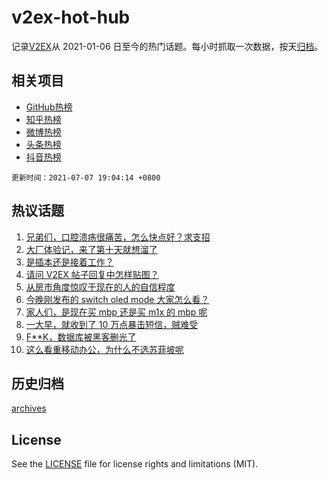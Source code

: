 # v2ex-hot-hub

 记录[V2EX](https://www.v2ex.com/)从 2021-01-06 日至今的热门话题。每小时抓取一次数据，按天[归档](archives)。
 
 ## 相关项目

- [GitHub热榜](https://github.com/lonnyzhang423/github-hot-hub)
- [知乎热榜](https://github.com/lonnyzhang423/zhihu-hot-hub)
- [微博热榜](https://github.com/lonnyzhang423/weibo-hot-hub)
- [头条热榜](https://github.com/lonnyzhang423/toutiao-hot-hub)
- [抖音热榜](https://github.com/lonnyzhang423/douyin-hot-hub)


 `更新时间：2021-07-07 19:04:14 +0800`

## 热议话题

1. [兄弟们，口腔溃疡很痛苦，怎么快点好？求支招](https://www.v2ex.com/t/788021)
1. [大厂体验记，来了第十天就想溜了](https://www.v2ex.com/t/788005)
1. [是插本还是接着工作？](https://www.v2ex.com/t/788002)
1. [请问 V2EX 帖子回复中怎样贴图？](https://www.v2ex.com/t/788014)
1. [从房市角度惊叹于现在的人的自信程度](https://www.v2ex.com/t/788100)
1. [今晚刚发布的 switch oled mode 大家怎么看？](https://www.v2ex.com/t/787972)
1. [家人们，是现在买 mbp 还是买 m1x 的 mbp 呢](https://www.v2ex.com/t/787997)
1. [一大早，就收到了 10 万点暴击短信，贼难受](https://www.v2ex.com/t/788000)
1. [F**K，数据库被黑客删光了](https://www.v2ex.com/t/788046)
1. [这么看重移动办公，为什么不选苏菲坡呢](https://www.v2ex.com/t/788049)

## 历史归档

[archives](archives)

## License

See the [LICENSE](LICENSE) file for license rights and limitations (MIT).

